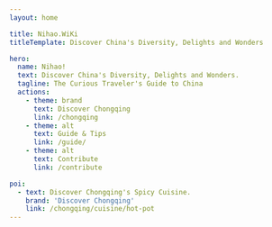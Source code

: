 ```yaml
---
layout: home

title: Nihao.WiKi
titleTemplate: Discover China's Diversity, Delights and Wonders

hero:
  name: Nihao!
  text: Discover China's Diversity, Delights and Wonders.
  tagline: The Curious Traveler's Guide to China
  actions:
    - theme: brand
      text: Discover Chongqing
      link: /chongqing
    - theme: alt
      text: Guide & Tips
      link: /guide/
    - theme: alt
      text: Contribute
      link: /contribute

poi:
  - text: Discover Chongqing's Spicy Cuisine.
    brand: 'Discover Chongqing'
    link: /chongqing/cuisine/hot-pot
---
```


<style>
:root {
  --vp-home-hero-name-color: transparent !important;
  --vp-home-hero-name-background: -webkit-linear-gradient(120deg, #bd34fe 30%, #41d1ff);

  --vp-home-hero-image-background-image: linear-gradient(-45deg, #bd34fe 50%, #47caff 50%);
  --vp-home-hero-image-filter: blur(44px) !important;
}

@media (min-width: 640px) {
  :root {
    --vp-home-hero-image-filter: blur(56px) !important;;
  }
}

@media (min-width: 960px) {
  :root {
    --vp-home-hero-image-filter: blur(68px) !important;;
  }
}
</style>
